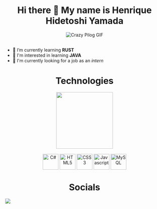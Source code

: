 
<div align="center">
  <h1>Hi there 👋 My name is Henrique Hidetoshi Yamada</h1>
</div>

<div align="center">
  <img alt="Crazy Pilog GIF" src="https://pipe.miroware.io/60a47afdab37f801c2e52bb1/profile/Pilot.gif">
</div><br>

- 🌱 I’m currently learning **RUST**
- 👀 I'm interested in learning **JAVA**
- 🔭 I'm currently looking for a job as an *intern*

<div align="center">
  <h1>Technologies</h1>
</div>

<div align="center">
  <a href="https://github.com/HenriqueY-NIXD">
    <img height="180em" src="https://github-readme-stats.vercel.app/api?username=HenriqueY-NIXD&show_icons=true&theme=synthwave&include_all_commits=true&count_private=true">
  </a>
  <!--<img height="180em" src="https://github-readme-stats.vercel.app/api/top-langs/?username=HenriqueY-NIXD&layout=compact&langs_count=16">-->
  <div style="display:inline_block"><br>
    <img align="center" alt="C#" height="50" width="50" src="https://cdn.jsdelivr.net/gh/devicons/devicon/icons/csharp/csharp-original.svg" />
    <img align="center" alt="HTML5" height="50" width="50" src="https://cdn.jsdelivr.net/gh/devicons/devicon/icons/html5/html5-original.svg" />
    <img align="center" alt="CSS3" height="50" width="50" src="https://cdn.jsdelivr.net/gh/devicons/devicon/icons/css3/css3-original.svg" />
    <img align="center" alt="Javascript" height="50" width="50" src="https://cdn.jsdelivr.net/gh/devicons/devicon/icons/javascript/javascript-original.svg" />
    <img align="center" alt="MySQL" height="50" width="50" src="https://cdn.jsdelivr.net/gh/devicons/devicon/icons/mysql/mysql-original.svg" />
  </div>
</div>

<div align="center">
  <h1>Socials</h1>
</div>

<div>
  <a href="https://www.linkedin.com/in/henrique-yamada-6743ba215/" target="_blank" rel="external"><img src="https://img.shields.io/badge/-LinkedIn-%230077B5?style=for-the-badge&logo=linkedin&logoColor=white" target="_blank" rel="external"></a> 
</div>

<!--
**HenriqueY-NIXD/HenriqueY-NIXD** is a ✨ _special_ ✨ repository because its `README.md` (this file) appears on your GitHub profile.

Here are some ideas to get you started:

- 🔭 I’m currently working on ...
- 🌱 I’m currently learning ...
- 👯 I’m looking to collaborate on ...
- 🤔 I’m looking for help with ...
- 💬 Ask me about ...
- 📫 How to reach me: ...
- 😄 Pronouns: ...
- ⚡ Fun fact: ...
-->
